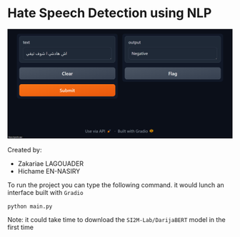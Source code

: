 # Hate Speech Detection using NLP

![Application Screenshot](./screenshot.png)

Created by:

-    Zakariae LAGOUADER
-    Hichame EN-NASIRY

To run the project you can type the following command.
it would lunch an interface built with `Gradio`

```bash
python main.py
```

Note: it could take time to download the `SI2M-Lab/DarijaBERT` model in the first time
